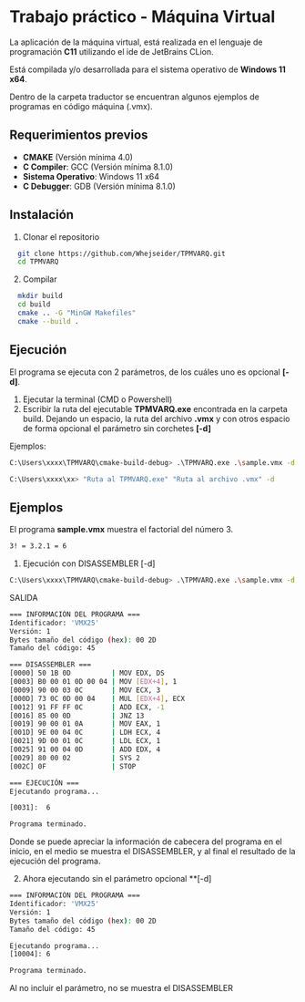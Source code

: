 # Trabajo práctico - Máquina Virtual

La aplicación de la máquina virtual, está realizada en el lenguaje de programación **C11** utilizando el ide de JetBrains CLion.

Está compilada y/o desarrollada para el sistema operativo de **Windows 11 x64**.

Dentro de la carpeta traductor se encuentran algunos ejemplos de programas en código máquina (.vmx).


## Requerimientos previos

- **CMAKE** (Versión mínima 4.0)
- **C Compiler**: GCC (Versión mínima 8.1.0)
- **Sistema Operativo**: Windows 11 x64
- **C Debugger**: GDB (Versión mínima 8.1.0)
## Instalación


1. Clonar el repositorio

```bash
  git clone https://github.com/Whejseider/TPMVARQ.git
  cd TPMVARQ
```

2. Compilar
```bash
  mkdir build
  cd build
  cmake .. -G "MinGW Makefiles"
  cmake --build .
```

## Ejecución

El programa se ejecuta con 2 parámetros, de los cuáles uno es opcional **[-d]**.

1. Ejecutar la terminal (CMD o Powershell)
2. Escribir la ruta del ejecutable **TPMVARQ.exe** encontrada en la carpeta build. Dejando un espacio, la ruta del archivo **.vmx** y con otros espacio de forma opcional el parámetro sin corchetes **[-d]**

Ejemplos:
```bash
C:\Users\xxxx\TPMVARQ\cmake-build-debug> .\TPMVARQ.exe .\sample.vmx -d
```

```bash
C:\Users\xxxx\xx> "Ruta al TPMVARQ.exe" "Ruta al archivo .vmx" -d
```
## Ejemplos

El programa **sample.vmx** muestra el factorial del número 3.

```bash
3! = 3.2.1 = 6
```

1. Ejecución con DISASSEMBLER [-d]
```bash
C:\Users\xxxx\TPMVARQ\cmake-build-debug> .\TPMVARQ.exe .\sample.vmx -d
```

SALIDA

```bash
=== INFORMACIÓN DEL PROGRAMA ===
Identificador: 'VMX25'
Versión: 1
Bytes tamaño del código (hex): 00 2D
Tamaño del código: 45

=== DISASSEMBLER ===
[0000] 50 1B 0D          | MOV EDX, DS
[0003] B0 00 01 0D 00 04 | MOV [EDX+4], 1
[0009] 90 00 03 0C       | MOV ECX, 3
[000D] 73 0C 0D 00 04    | MUL [EDX+4], ECX
[0012] 91 FF FF 0C       | ADD ECX, -1
[0016] 85 00 0D          | JNZ 13
[0019] 90 00 01 0A       | MOV EAX, 1
[001D] 9E 00 04 0C       | LDH ECX, 4
[0021] 9D 00 01 0C       | LDL ECX, 1
[0025] 91 00 04 0D       | ADD EDX, 4
[0029] 80 00 02          | SYS 2
[002C] 0F                | STOP

=== EJECUCIÓN ===
Ejecutando programa...

[0031]:  6

Programa terminado.
```

Donde se puede apreciar la información de cabecera del programa en el inicio, en el medio se muestra el DISASSEMBLER, y al final el resultado de la ejecución del programa.

2. Ahora ejecutando sin el parámetro opcional **[-d]
```bash
=== INFORMACIÓN DEL PROGRAMA ===
Identificador: 'VMX25'
Versión: 1
Bytes tamaño del código (hex): 00 2D
Tamaño del código: 45

Ejecutando programa...
[10004]: 6

Programa terminado.
```

Al no incluir el parámetro, no se muestra el DISASSEMBLER